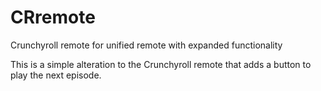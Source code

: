 # CRremote
Crunchyroll remote for unified remote with expanded functionality 

This is a simple alteration to the Crunchyroll remote that adds a button to play the next episode.
